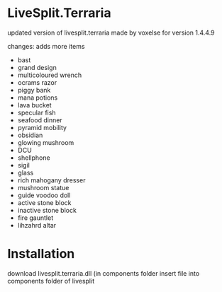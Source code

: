 # LiveSplit.Terraria
updated version of livesplit.terraria made by voxelse for version 1.4.4.9

changes:
adds more items
- bast
- grand design
- multicoloured wrench
- ocrams razor
- piggy bank
- mana potions
- lava bucket
- specular fish
- seafood dinner
- pyramid mobility
- obsidian
- glowing mushroom
- DCU
- shellphone
- sigil
- glass
- rich mahogany dresser
- mushroom statue
- guide voodoo doll
- active stone block
- inactive stone block
- fire gauntlet
- lihzahrd altar
  
# Installation
download livesplit.terraria.dll (in components folder
insert file into components folder of livesplit 

